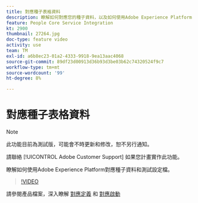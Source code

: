 ```yaml
---
title: 對應種子表格資料
description: 瞭解如何對應您的種子資料，以及如何使用Adobe Experience Platform (AEP)測試設定檔
feature: People Core Service Integration
kt: 2900
thumbnail: 27264.jpg
doc-type: feature video
activity: use
team: TM
exl-id: a6b8ec23-01a2-4333-9918-9ea13aac4068
source-git-commit: 89df23d00913d36b93d3be03b62c74320524f9c7
workflow-type: tm+mt
source-wordcount: '99'
ht-degree: 8%

---
```


# 對應種子表格資料

>[!NOTE]
>
>此功能目前為測試版，可能會不時更新和修改，恕不另行通知。
>
>請聯絡 [!UICONTROL Adobe Customer Support] 如果您計畫實作此功能。

瞭解如何使用Adobe Experience Platform對應種子資料和測試設定檔。

>[!VIDEO](https://video.tv.adobe.com/v/27264?quality=12&learn=on)

請參閱產品檔案，深入瞭解 [對應定義](https://experienceleague.adobe.com/docs/campaign-standard/using/integrating-with-adobe-cloud/adobe-experience-platform/data-connector/aep-mapping-definition.html) 和 [對應啟動](https://experienceleague.adobe.com/docs/campaign-standard/using/integrating-with-adobe-cloud/adobe-experience-platform/data-connector/aep-mapping-activation.html)
